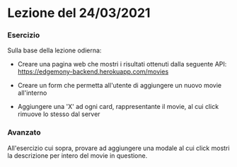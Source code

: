 # Lezione del 24/03/2021

### Esercizio

Sulla base della lezione odierna:

- Creare una pagina web che mostri i risultati ottenuti dalla seguente API: https://edgemony-backend.herokuapp.com/movies

- Creare un form che permetta all'utente di aggiungere un nuovo movie all'interno

- Aggiungere una 'X' ad ogni card, rappresentante il movie, al cui click rimuove lo stesso dal server

### Avanzato

All'esercizio cui sopra, provare ad aggiungere una modale al cui click mostri la descrizione per intero del movie in questione.